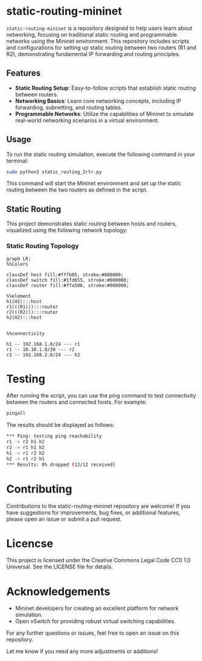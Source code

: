 # static-routing-mininet
`static-routing-mininet` is a repository designed to help users learn about networking, focusing on traditional static routing and programmable networks using the Mininet environment. This repository includes scripts and configurations for setting up static routing between two routers (R1 and R2), demonstrating fundamental IP forwarding and routing principles.

## Features
- **Static Routing Setup**: Easy-to-follow scripts that establish static routing between routers.
- **Networking Basics**: Learn core networking concepts, including IP forwarding, subnetting, and routing tables.
- **Programmable Networks**: Utilize the capabilities of Mininet to simulate real-world networking scenarios in a virtual environment.

## Usage
To run the static routing simulation, execute the following command in your terminal:
```bash
sudo python3 static_routing_2rtr.py
```
This command will start the Mininet environment and set up the static routing between the two routers as defined in the script.

## Static Routing
This project demonstrates static routing between hosts and routers, visualized using the following network topology:

### Static Routing Topology

```mermaid
graph LR;
%%Colors

classDef host fill:#fffb05, stroke:#000000;
classDef switch fill:#1fd655, stroke:#000000;
classDef router fill:#ffa500, stroke:#000000;

%%element
h1(H1):::host
r1(((R1))):::router
r2(((R2))):::router
h2(H2):::host


%%connectivity

h1 -- 192.168.1.0/24 --- r1
r1 -- 10.10.1.0/30 --- r2
r2 -- 192.168.2.0/24 --- h2

```

# Testing
After running the script, you can use the ping command to test connectivity between the routers and connected hosts. For example:
```bash
pingall
```

The results should be displayed as follows:
```bash
*** Ping: testing ping reachability
r1 -> r2 h1 h2
r2 -> r1 h1 h2
h1 -> r1 r2 h2
h2 -> r1 r2 h1
*** Results: 0% dropped (12/12 received)
```

# Contributing
Contributions to the static-routing-mininet repository are welcome! If you have suggestions for improvements, bug fixes, or additional features, please open an issue or submit a pull request.

# Licencse
This project is licensed under the Creative Commons Legal Code CC0 1.0 Universal. See the LICENSE file for details.

# Acknowledgements
- Mininet developers for creating an excellent platform for network simulation.
- Open vSwitch for providing robust virtual switching capabilities.

For any further questions or issues, feel free to open an issue on this repository.

Let me know if you need any more adjustments or additions!



